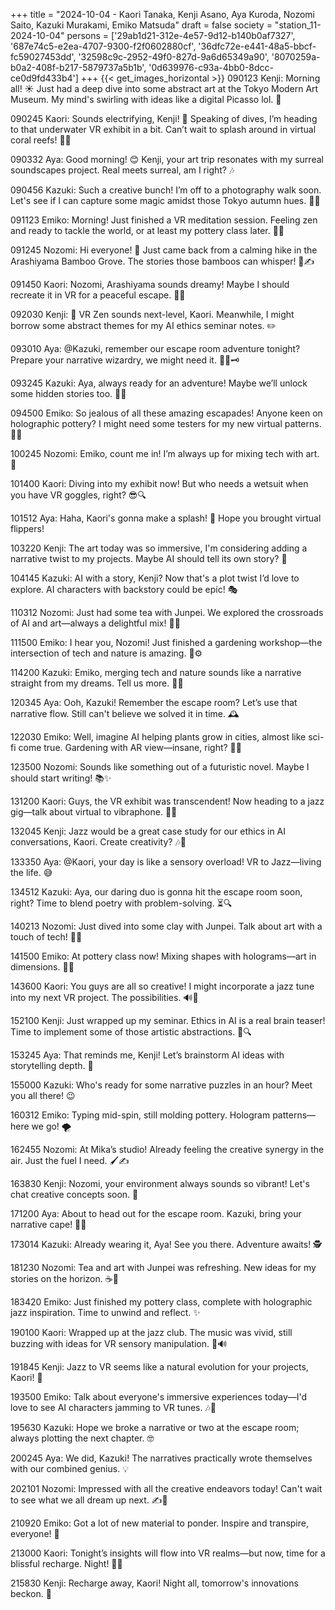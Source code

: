 +++
title = "2024-10-04 - Kaori Tanaka, Kenji Asano, Aya Kuroda, Nozomi Saito, Kazuki Murakami, Emiko Matsuda"
draft = false
society = "station_11-2024-10-04"
persons = ['29ab1d21-312e-4e57-9d12-b140b0af7327', '687e74c5-e2ea-4707-9300-f2f0602880cf', '36dfc72e-e441-48a5-bbcf-fc59027453dd', '32598c9c-2952-49f0-827d-9a6d65349a90', '8070259a-b0a2-408f-b217-5879737a5b1b', '0d639976-c93a-4bb0-8dcc-ce0d9fd433b4']
+++
{{< get_images_horizontal >}}
090123 Kenji: Morning all! ☀️ Just had a deep dive into some abstract art at the Tokyo Modern Art Museum. My mind's swirling with ideas like a digital Picasso lol. 🎨

090245 Kaori: Sounds electrifying, Kenji! 🎉 Speaking of dives, I’m heading to that underwater VR exhibit in a bit. Can’t wait to splash around in virtual coral reefs! 🐠🌊

090332 Aya: Good morning! 😊 Kenji, your art trip resonates with my surreal soundscapes project. Real meets surreal, am I right? 🎶

090456 Kazuki: Such a creative bunch! I’m off to a photography walk soon. Let's see if I can capture some magic amidst those Tokyo autumn hues. 🍁📸

091123 Emiko: Morning! Just finished a VR meditation session. Feeling zen and ready to tackle the world, or at least my pottery class later. 🌿🌀

091245 Nozomi: Hi everyone! 🌟 Just came back from a calming hike in the Arashiyama Bamboo Grove. The stories those bamboos can whisper! 🌳✍️

091450 Kaori: Nozomi, Arashiyama sounds dreamy! Maybe I should recreate it in VR for a peaceful escape. 🧘‍♀️

092030 Kenji: 🌱 VR Zen sounds next-level, Kaori. Meanwhile, I might borrow some abstract themes for my AI ethics seminar notes. ✏️

093010 Aya: @Kazuki, remember our escape room adventure tonight? Prepare your narrative wizardry, we might need it. 🧙‍♂️🗝️

093245 Kazuki: Aya, always ready for an adventure! Maybe we’ll unlock some hidden stories too. 🔑👀

094500 Emiko: So jealous of all these amazing escapades! Anyone keen on holographic pottery? I might need some testers for my new virtual patterns. 🎨✨

100245 Nozomi: Emiko, count me in! I’m always up for mixing tech with art. 👏

101400 Kaori: Diving into my exhibit now! But who needs a wetsuit when you have VR goggles, right? 😎🔍

101512 Aya: Haha, Kaori's gonna make a splash! 🌊 Hope you brought virtual flippers!

103220 Kenji: The art today was so immersive, I'm considering adding a narrative twist to my projects. Maybe AI should tell its own story? 🤔

104145 Kazuki: AI with a story, Kenji? Now that's a plot twist I’d love to explore. AI characters with backstory could be epic! 🎭

110312 Nozomi: Just had some tea with Junpei. We explored the crossroads of AI and art—always a delightful mix! 🍵🎨

111500 Emiko: I hear you, Nozomi! Just finished a gardening workshop—the intersection of tech and nature is amazing. 🌱⚙️

114200 Kazuki: Emiko, merging tech and nature sounds like a narrative straight from my dreams. Tell us more. 🌿📖

120345 Aya: Ooh, Kazuki! Remember the escape room? Let’s use that narrative flow. Still can't believe we solved it in time. 🕰️

122030 Emiko: Well, imagine AI helping plants grow in cities, almost like sci-fi come true. Gardening with AR view—insane, right? 🌸🧠

123500 Nozomi: Sounds like something out of a futuristic novel. Maybe I should start writing! 📚✨

131200 Kaori: Guys, the VR exhibit was transcendent! Now heading to a jazz gig—talk about virtual to vibraphone. 🎷💫

132045 Kenji: Jazz would be a great case study for our ethics in AI conversations, Kaori. Create creativity? 🎶🤖

133350 Aya: @Kaori, your day is like a sensory overload! VR to Jazz—living the life. 😅

134512 Kazuki: Aya, our daring duo is gonna hit the escape room soon, right? Time to blend poetry with problem-solving. ⏳🔍

140213 Nozomi: Just dived into some clay with Junpei. Talk about art with a touch of tech! 🎨🤝

141500 Emiko: At pottery class now! Mixing shapes with holograms—art in dimensions. 📐🌌

143600 Kaori: You guys are all so creative! I might incorporate a jazz tune into my next VR project. The possibilities. 🔊🎨

152100 Kenji: Just wrapped up my seminar. Ethics in AI is a real brain teaser! Time to implement some of those artistic abstractions. 🧠🔍

153245 Aya: That reminds me, Kenji! Let’s brainstorm AI ideas with storytelling depth. 🌟

155000 Kazuki: Who's ready for some narrative puzzles in an hour? Meet you all there! 😉

160312 Emiko: Typing mid-spin, still molding pottery. Hologram patterns—here we go! 🌪️

162455 Nozomi: At Mika’s studio! Already feeling the creative synergy in the air. Just the fuel I need. 🖌️✍️

163830 Kenji: Nozomi, your environment always sounds so vibrant! Let's chat creative concepts soon. 🌈

171200 Aya: About to head out for the escape room. Kazuki, bring your narrative cape! 🦸‍♂️

173014 Kazuki: Already wearing it, Aya! See you there. Adventure awaits! 🕵️

181230 Nozomi: Tea and art with Junpei was refreshing. New ideas for my stories on the horizon. ☕️🌅

183420 Emiko: Just finished my pottery class, complete with holographic jazz inspiration. Time to unwind and reflect. ✨

190100 Kaori: Wrapped up at the jazz club. The music was vivid, still buzzing with ideas for VR sensory manipulation. 🎷🔊

191845 Kenji: Jazz to VR seems like a natural evolution for your projects, Kaori! 👏

193500 Emiko: Talk about everyone's immersive experiences today—I'd love to see AI characters jamming to VR tunes. 🎶🤖

195630 Kazuki: Hope we broke a narrative or two at the escape room; always plotting the next chapter. 🤓

200245 Aya: We did, Kazuki! The narratives practically wrote themselves with our combined genius. 💡

202101 Nozomi: Impressed with all the creative endeavors today! Can't wait to see what we all dream up next. ✍️🌌

210920 Emiko: Got a lot of new material to ponder. Inspire and transpire, everyone! 🌟

213000 Kaori: Tonight’s insights will flow into VR realms—but now, time for a blissful recharge. Night! 🌙✨

215830 Kenji: Recharge away, Kaori! Night all, tomorrow's innovations beckon. 🌟

